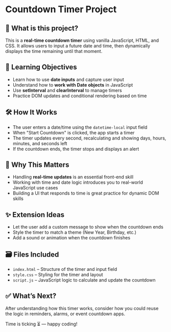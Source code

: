 # Countdown Timer Project

## 🧠 What is this project?
This is a **real-time countdown timer** using vanilla JavaScript, HTML, and CSS. It allows users to input a future date and time, then dynamically displays the time remaining until that moment.

## 🎯 Learning Objectives
- Learn how to use **date inputs** and capture user input
- Understand how to **work with Date objects** in JavaScript
- Use **setInterval** and **clearInterval** to manage timers
- Practice DOM updates and conditional rendering based on time

## 🛠 How It Works
- The user enters a date/time using the `datetime-local` input field
- When "Start Countdown" is clicked, the app starts a timer
- The timer updates every second, recalculating and showing days, hours, minutes, and seconds left
- If the countdown ends, the timer stops and displays an alert

## 🧩 Why This Matters
- Handling **real-time updates** is an essential front-end skill
- Working with time and date logic introduces you to real-world JavaScript use cases
- Building a UI that responds to time is great practice for dynamic DOM skills

## ✨ Extension Ideas
- Let the user add a custom message to show when the countdown ends
- Style the timer to match a theme (New Year, Birthday, etc.)
- Add a sound or animation when the countdown finishes

## 🗃 Files Included
- `index.html` – Structure of the timer and input field
- `style.css` – Styling for the timer and layout
- `script.js` – JavaScript logic to calculate and update the countdown

## ✅ What’s Next?
After understanding how this timer works, consider how you could reuse the logic in reminders, alarms, or event countdown apps.

Time is ticking ⏳ — happy coding!
